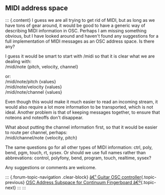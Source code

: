 ## MIDI address space

::: {.content}
I guess we are all trying to get rid of MIDI, but as long as we have
tons of gear around, it would be good to have a generic way of
describing MIDI information in OSC. Perhaps I am missing something
obvious, but I have looked around and haven\'t found any suggestions for
a full implementation of MIDI messages as an OSC address space. Is there
any?

I guess it would be smart to start with /midi so that it is clear what
we are dealing with:\
/midi/note {pitch, velocity, channel}

or:\
/midi/note/pitch {values}\
/midi/note/velocity {values}\
/midi/note/channel {values}

Even though this would make it much easier to read an incoming stream,
it would also require a lot more information to be transported, which is
not ideal. Another problem is that of keeping messages together, to
ensure that noteons and noteoffs don\'t disappear.

What about putting the channel information first, so that it would be
easier to route per channel, perhaps:\
/midi/channel/note {velocity, pitch}

The same questions go for all other types of MIDI information: ctrl,
poly, bend, pgm, touch, rt, sysex. Or should we use full names rather
than abbrevations: control, polyfony, bend, program, touch, realtime,
sysex?

Any suggestions or comments are welcome.

::: {.forum-topic-navigation .clear-block}
[â€¹ Guitar OSC
controller](topic/145 "Go to previous forum topic"){.topic-previous}
[OSC Address Subspace for Continuum Fingerboard
â€º](topic/72 "Go to next forum topic"){.topic-next}
:::
:::
